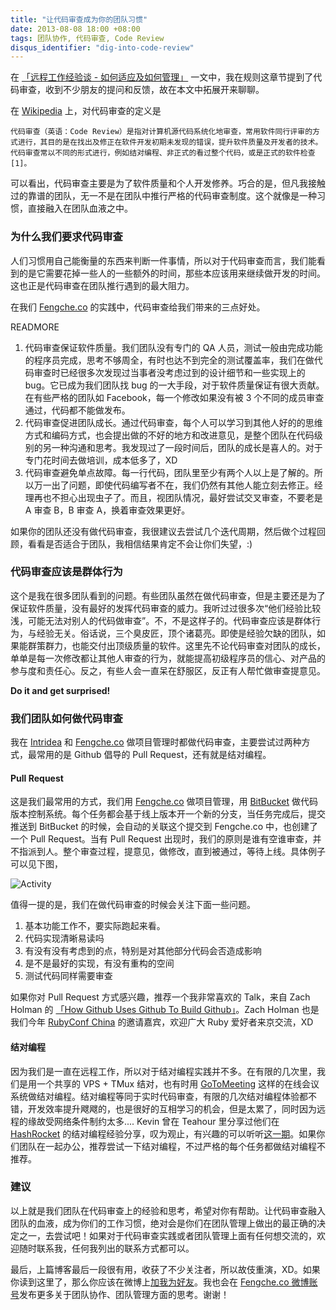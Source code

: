 ```yaml
---
title: "让代码审查成为你的团队习惯"
date: 2013-08-08 18:00 +08:00
tags: 团队协作, 代码审查, Code Review
disqus_identifier: "dig-into-code-review"
---
```


在 [「远程工作经验谈 - 如何适应及如何管理」](http://yedingding.com/2013/07/24/remote-team-the-things-you-should-know.html) 一文中，我在规则这章节提到了代码审查，收到不少朋友的提问和反馈，故在本文中拓展开来聊聊。

在 [Wikipedia](http://zh.wikipedia.org/wiki/%E4%BB%A3%E7%A0%81%E5%AE%A1%E6%9F%A5) 上，对代码审查的定义是

```
代码审查（英语：Code Review）是指对计算机源代码系统化地审查，常用软件同行评审的方式进行，其目的是在找出及修正在软件开发初期未发现的错误，提升软件质量及开发者的技术。代码审查常以不同的形式进行，例如结对编程、非正式的看过整个代码，或是正式的软件检查[1]。
```

可以看出，代码审查主要是为了软件质量和个人开发修养。巧合的是，但凡我接触过的靠谱的团队，无一不是在团队中推行严格的代码审查制度。这个就像是一种习惯，直接融入在团队血液之中。

### 为什么我们要求代码审查

人们习惯用自己能衡量的东西来判断一件事情，所以对于代码审查而言，我们能看到的是它需要花掉一些人的一些额外的时间，那些本应该用来继续做开发的时间。这也正是代码审查在团队推行遇到的最大阻力。

在我们 [Fengche.co](https://fengche.co "团队高效协作工具") 的实践中，代码审查给我们带来的三点好处。

READMORE

1. 代码审查保证软件质量。我们团队没有专门的 QA 人员，测试一般由完成功能的程序员完成，思考不够周全，有时也达不到完全的测试覆盖率，我们在做代码审查时已经很多次发现过当事者没考虑过到的设计细节和一些实现上的 bug。它已成为我们团队找 bug 的一大手段，对于软件质量保证有很大贡献。在有些严格的团队如 Facebook，每一个修改如果没有被 3 个不同的成员审查通过，代码都不能做发布。
1. 代码审查促进团队成长。通过代码审查，每个人可以学习到其他人好的的思维方式和编码方式，也会提出做的不好的地方和改进意见，是整个团队在代码级别的另一种沟通和思考。我发现过了一段时间后，团队的成长是喜人的。对于专门花时间去做培训，成本低多了，XD
1. 代码审查避免单点故障。每一行代码，团队里至少有两个人以上是了解的。所以万一出了问题，即使代码编写者不在，我们仍然有其他人能立刻去修正。经理再也不担心出现虫子了。而且，视团队情况，最好尝试交叉审查，不要老是 A 审查 B，B 审查 A，换着审查效果更好。

如果你的团队还没有做代码审查，我很建议去尝试几个迭代周期，然后做个过程回顾，看看是否适合于团队，我相信结果肯定不会让你们失望，:)

### 代码审查应该是群体行为

这个是我在很多团队看到的问题。有些团队虽然在做代码审查，但是主要还是为了保证软件质量，没有最好的发挥代码审查的威力。我听过过很多次“他们经验比较浅，可能无法对别人的代码做审查”。不，不是这样子的。代码审查应该是群体行为，与经验无关。俗话说，三个臭皮匠，顶个诸葛亮。即使是经验欠缺的团队，如果能群策群力，也能交付出顶级质量的软件。这里先不论代码审查对团队的成长，单单是每一次修改都让其他人审查的行为，就能提高初级程序员的信心、对产品的参与度和责任心。反之，有些人会一直呆在舒服区，反正有人帮忙做审查提意见。

**Do it and get surprised!**

### 我们团队如何做代码审查

我在 [Intridea](http://intridea.com) 和 [Fengche.co](https://fengche.co "团队协作软件") 做项目管理时都做代码审查，主要尝试过两种方式，最常用的是 Github 倡导的 Pull Request，还有就是结对编程。

#### Pull Request

这是我们最常用的方式，我们用 [Fengche.co](https://fengche.co "敏捷项目管理工具") 做项目管理，用 [BitBucket](https://bitbucket.org) 做代码版本控制系统。每个任务都会基于线上版本开一个新的分支，当任务完成后，提交推送到 BitBucket 的时候，会自动的关联这个提交到 Fengche.co 中，也创建了一个 Pull Request。当有 Pull Request 出现时，我们的原则是谁有空谁审查，并不指派到人。整个审查过程，提意见，做修改，直到被通过，等待上线。具体例子可以见下图，

![Activity](http://blog.pragmatic.ly/images/integrate-version-control-system-with-pragmat/vcs-integration.png)

值得一提的是，我们在做代码审查的时候会关注下面一些问题。

1. 基本功能工作不，要实际跑起来看。
2. 代码实现清晰易读吗
3. 有没有没有考虑到的点，特别是对其他部分代码会否造成影响
4. 是不是最好的实现，有没有重构的空间
5. 测试代码同样需要审查

如果你对 Pull Request 方式感兴趣，推荐一个我非常喜欢的 Talk，来自 Zach Holman 的 [「How Github Uses Github To Build Github」](http://zachholman.com/talk/how-github-uses-github-to-build-github/)。Zach Holman 也是我们今年 [RubyConf China](http://rubyconfchina.org) 的邀请嘉宾，欢迎广大 Ruby 爱好者来京交流，XD

#### 结对编程

因为我们是一直在远程工作，所以对于结对编程实践并不多。在有限的几次里，我们是用一个共享的 VPS + TMux 结对，也有时用 [GoToMeeting](http://gotomeeting.com) 这样的在线会议系统做结对编程。结对编程等同于实时代码审查，有限的几次结对编程体验都不错，开发效率提升飕飕的，也是很好的互相学习的机会，但是太累了，同时因为远程的缘故受网络条件制约太多.... Kevin 曾在 Teahour 里分享过他们在 [HashRocket](http://hashrocket.com) 的结对编程经验分享，叹为观止，有兴趣的可以听听[这一期](http://teahour.fm/2013/02/03/learning-ruby-and-rails.html)。如果你们团队在一起办公，推荐尝试一下结对编程，不过严格的每个任务都做结对编程不推荐。

### 建议

以上就是我们团队在代码审查上的经验和思考，希望对你有帮助。让代码审查融入团队的血液，成为你们的工作习惯，绝对会是你们在团队管理上做出的最正确的决定之一，去尝试吧！如果对于代码审查实践或者团队管理上面有任何想交流的，欢迎随时联系我，任何我列出的联系方式都可以。

最后，上篇博客最后一段很有用，收获了不少关注者，所以故伎重演，XD。如果你读到这里了，那么你应该在微博上[加我为好友](http://weibo.com/presently)。我也会在 [Fengche.co 微博账号](http://weibo.com/pragmaticly)发布更多关于团队协作、团队管理方面的思考。谢谢！
